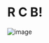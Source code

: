 <!DOCTYPE html>
<html lang="en">
<body>
    <h1>R C B!</h1>
    
![image](https://github.com/user-attachments/assets/cc2f298e-dc66-4b7f-903f-5783f600c7ee)
    
</body>
</html>
